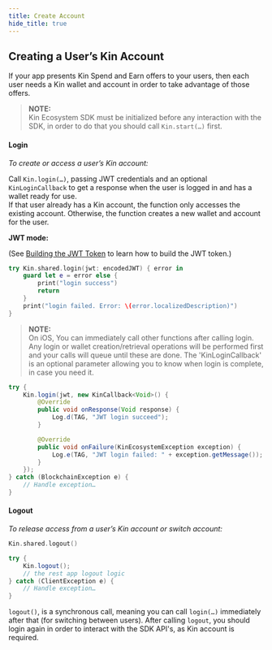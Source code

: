 ```yaml
---
title: Create Account
hide_title: true
---
```


## Creating a User’s Kin Account

If your app presents Kin Spend and Earn offers to your users, then each user needs a Kin wallet and account in order to take advantage of those offers.

> **NOTE:**  
> Kin Ecosystem SDK must be initialized before any interaction with the SDK, in order to do that you should call `Kin.start(…)` first.

#### Login
*To create or access a user’s Kin account:*

Call `Kin.login(…)`, passing JWT credentials and an optional `KinLoginCallback` to get a response when the user is logged in and has a wallet ready for use.</br>
If that user already has a Kin account, the function only accesses the existing account. Otherwise, the function creates a new wallet and account for the user.

**JWT mode:**

(See [Building the JWT Token](api_readme.md#generating-the-jwt-token) to learn how to build the JWT token.)

<!--DOCUSAURUS_CODE_TABS-->
<!--iOS-->
```swift
try Kin.shared.login(jwt: encodedJWT) { error in
    guard let e = error else {
        print("login success")
        return
    }
    print("login failed. Error: \(error.localizedDescription)")
}
```
> **NOTE:**  
> On iOS, You can immediately call other functions after calling login. Any login or wallet creation/retrieval operations will be performed first and your calls will queue until these are done. The 'KinLoginCallback' is an optional parameter allowing you to know when login is complete, in case you need it.

<!--Android-->
```java
try {
    Kin.login(jwt, new KinCallback<Void>() {
        @Override
        public void onResponse(Void response) {
            Log.d(TAG, "JWT login succeed");
        }

        @Override
        public void onFailure(KinEcosystemException exception) {
            Log.e(TAG, "JWT login failed: " + exception.getMessage());
        }
    });
} catch (BlockchainException e) {
    // Handle exception…
}
```
<!--END_DOCUSAURUS_CODE_TABS-->

#### Logout
*To release access from a user’s Kin account or switch account:*

<!--DOCUSAURUS_CODE_TABS-->
<!--iOS-->
```swift
Kin.shared.logout()
```
<!--Android-->
```java
try {
    Kin.logout();
    // the rest app logout logic
} catch (ClientException e) {
    // Handle exception…
}
```
<!--END_DOCUSAURUS_CODE_TABS-->
`logout()`, is a synchronous call, meaning you can call `login(…)` immediately after that (for switching between users).  After calling `logout`, you should login again in order to interact with the SDK API's, as Kin account is required.
